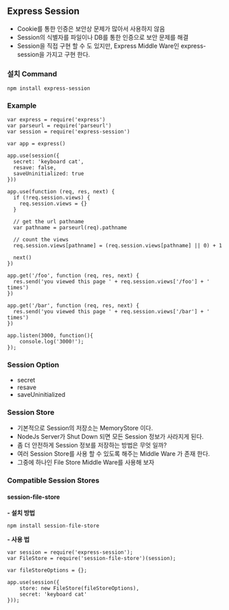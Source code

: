 ## Express Session
- Cookie를 통한 인증은 보안상 문제가 많아서 사용하지 않음
- Session의 식별자를 파일이나 DB를 통한 인증으로 보안 문제를 해결
- Session을 직접 구현 할 수 도 있지만, Express Middle Ware인 express-session을 가지고 구현 한다.

### 설치 Command
```
npm install express-session
```

### Example
```JSX
var express = require('express')
var parseurl = require('parseurl')
var session = require('express-session')
  
var app = express()
  
app.use(session({
  secret: 'keyboard cat',
  resave: false,
  saveUninitialized: true
}))
  
app.use(function (req, res, next) {
  if (!req.session.views) {
    req.session.views = {}
  }
  
  // get the url pathname
  var pathname = parseurl(req).pathname
  
  // count the views
  req.session.views[pathname] = (req.session.views[pathname] || 0) + 1
  
  next()
})
  
app.get('/foo', function (req, res, next) {
  res.send('you viewed this page ' + req.session.views['/foo'] + ' times')
})
  
app.get('/bar', function (req, res, next) {
  res.send('you viewed this page ' + req.session.views['/bar'] + ' times')
})
 
app.listen(3000, function(){
    console.log('3000!');
});
```
### Session Option
- secret
- resave
- saveUninitialized

### Session Store
- 기본적으로 Session의 저장소는 MemoryStore 이다. 
- NodeJs Server가 Shut Down 되면 모든 Session 정보가 사라지게 된다.
- 좀 더 안전하게 Session 정보를 저장하는 방법은 무엇 일까?
- 여러 Session Store를 사용 할 수 있도록 해주는 Middle Ware 가 존재 한다.
- 그중에 하나인 File Store Middle Ware를 사용해 보자

### Compatible Session Stores
#### session-file-store
**- 설치 방법**
```
npm install session-file-store
```

**- 사용 법**
```JSX
var session = require('express-session');
var FileStore = require('session-file-store')(session);
 
var fileStoreOptions = {};
 
app.use(session({
    store: new FileStore(fileStoreOptions),
    secret: 'keyboard cat'
}));
```
